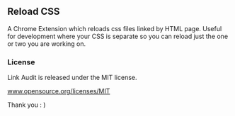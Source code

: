 ## Reload CSS

A Chrome Extension which reloads css files linked by HTML page. Useful for development where your CSS is separate so you can reload just the one or two you are working on.

### License

Link Audit is released under the MIT license.

www.opensource.org/licenses/MIT

Thank you : )
